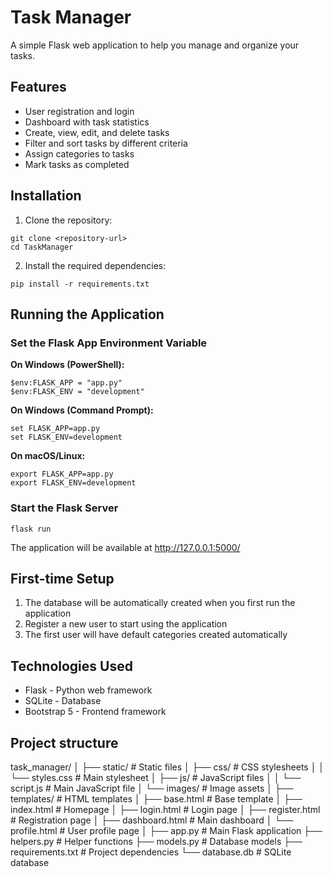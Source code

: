 # Task Manager

A simple Flask web application to help you manage and organize your tasks.

## Features

- User registration and login
- Dashboard with task statistics
- Create, view, edit, and delete tasks
- Filter and sort tasks by different criteria
- Assign categories to tasks
- Mark tasks as completed

## Installation

1. Clone the repository:
```
git clone <repository-url>
cd TaskManager
```

2. Install the required dependencies:
```
pip install -r requirements.txt
```

## Running the Application

### Set the Flask App Environment Variable

**On Windows (PowerShell):**
```
$env:FLASK_APP = "app.py"
$env:FLASK_ENV = "development"
```

**On Windows (Command Prompt):**
```
set FLASK_APP=app.py
set FLASK_ENV=development
```

**On macOS/Linux:**
```
export FLASK_APP=app.py
export FLASK_ENV=development
```

### Start the Flask Server

```
flask run
```

The application will be available at http://127.0.0.1:5000/

## First-time Setup

1. The database will be automatically created when you first run the application
2. Register a new user to start using the application
3. The first user will have default categories created automatically

## Technologies Used

- Flask - Python web framework
- SQLite - Database
- Bootstrap 5 - Frontend framework 

## Project structure
task_manager/
│
├── static/                  # Static files
│   ├── css/                 # CSS stylesheets
│   │   └── styles.css       # Main stylesheet
│   ├── js/                  # JavaScript files
│   │   └── script.js        # Main JavaScript file
│   └── images/              # Image assets
│
├── templates/               # HTML templates
│   ├── base.html            # Base template
│   ├── index.html           # Homepage
│   ├── login.html           # Login page
│   ├── register.html        # Registration page
│   ├── dashboard.html       # Main dashboard
│   └── profile.html         # User profile page
│
├── app.py                   # Main Flask application
├── helpers.py               # Helper functions
├── models.py                # Database models
├── requirements.txt         # Project dependencies
└── database.db              # SQLite database